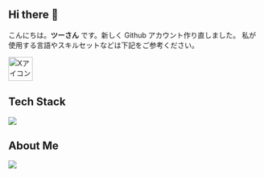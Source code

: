 ## Hi there 👋

こんにちは。**ツーさん** です。新しく Github アカウント作り直しました。
私が使用する言語やスキルセットなどは下記をご参考ください。

<div style="display: flex; align-items: center;gap: 40px;">
<a href="https://x.com/twosun8x" target="_blank"><img src="https://skillicons.dev/icons?i=twitter" alt="Xアイコン" width="48" height="48" /></a>
<a href="https://zenn.dev/cocomina" target="_blank" style="display: block" width="48" height="48" ><svg version="1.1" xmlns="http://www.w3.org/2000/svg" xmlns:xlink="http://www.w3.org/1999/xlink" x="0px"
	 y="0px" viewBox="0 0 88.3 88.3" style="enable-background:new 0 0 88.3 88.3;" xml:space="preserve">
<g fill="#3EA8FF">
	<path class="st0" d="M3.9,83.3h17c0.9,0,1.7-0.5,2.2-1.2L69.9,5.2c0.6-1-0.1-2.2-1.3-2.2H52.5c-0.8,0-1.5,0.4-1.9,1.1L3.1,81.9
		C2.8,82.5,3.2,83.3,3.9,83.3z"/>
	<path class="st0" d="M62.5,82.1l22.1-35.5c0.7-1.1-0.1-2.5-1.4-2.5h-16c-0.6,0-1.2,0.3-1.5,0.8L43,81.2c-0.6,0.9,0.1,2.1,1.2,2.1
		h16.3C61.3,83.3,62.1,82.9,62.5,82.1z"/>
</g>
</svg>
</a>
</div>

## Tech Stack

![](https://skillicons.dev/icons?i=typescript,react,next,js,html,css,figma)

## About Me

![](https://github-readme-stats.vercel.app/api/top-langs?username=twosun-8-git&show_icons=true&locale=en)
